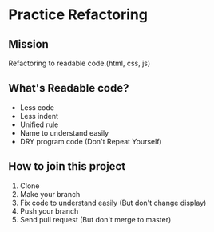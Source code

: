 # Practice Refactoring
## Mission
Refactoring to readable code.(html, css, js)

## What's Readable code?
- Less code
- Less indent
- Unified rule
- Name to understand easily
- DRY program code (Don't Repeat Yourself)

## How to join this project
1. Clone
2. Make your branch
3. Fix code to understand easily (But don't change display)
4. Push your branch
5. Send pull request (But don't merge to master)